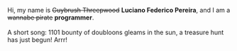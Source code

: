 Hi, my name is ~~Guybrush Threepwood~~ **Luciano Federico Pereira**, and I am a ~~wannabe pirate~~ **programmer**.<br><br>A short song: 1101 bounty of doubloons gleams in the sun, a treasure hunt has just begun! Arrr!
